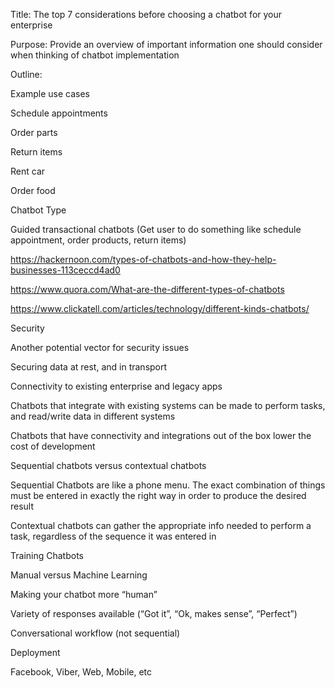 Title: The top 7 considerations before choosing a chatbot for your enterprise 

Purpose: Provide an overview of important information one should consider when thinking of chatbot implementation 

Outline: 

 

Example use cases 

Schedule appointments 

Order parts 

Return items 

Rent car 

Order food 

Chatbot Type 

Guided transactional chatbots (Get user to do something like schedule appointment, order products, return items) 

https://hackernoon.com/types-of-chatbots-and-how-they-help-businesses-113ceccd4ad0 

https://www.quora.com/What-are-the-different-types-of-chatbots 

https://www.clickatell.com/articles/technology/different-kinds-chatbots/ 

Security  

Another potential vector for security issues 

Securing data at rest, and in transport 

Connectivity to existing enterprise and legacy apps 

Chatbots that integrate with existing systems can be made to perform tasks, and read/write data in different systems 

Chatbots that have connectivity and integrations out of the box lower the cost of development 

Sequential chatbots versus contextual chatbots 

Sequential Chatbots are like a phone menu. The exact combination of things must be entered in exactly the right way in order to produce the desired result 

Contextual chatbots can gather the appropriate info needed to perform a task, regardless of the sequence it was entered in 

Training Chatbots 

Manual versus Machine Learning 

Making your chatbot more “human” 

Variety of responses available (“Got it”, “Ok, makes sense”, “Perfect”) 

Conversational workflow (not sequential) 

Deployment 

Facebook, Viber, Web, Mobile, etc  